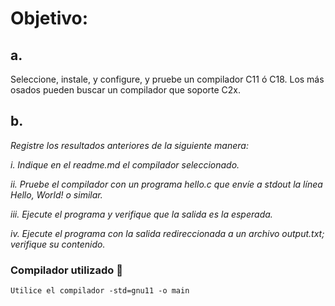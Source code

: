 # Objetivo: 
## a.
Seleccione, instale, y configure, y pruebe un compilador C11 ó C18. Los más osados pueden buscar un compilador que soporte C2x.
## b. 
_Registre los resultados anteriores de la siguiente manera:_

_i. Indique en el readme.md el compilador seleccionado._

_ii. Pruebe el compilador con un programa hello.c que envíe a stdout la línea Hello, World! o similar._

_iii. Ejecute el programa y verifique que la salida es la esperada._

_iv. Ejecute el programa con la salida redireccionada a un archivo output.txt; verifique su contenido._

### Compilador utilizado 🔧
```
Utilice el compilador -std=gnu11 -o main
```
